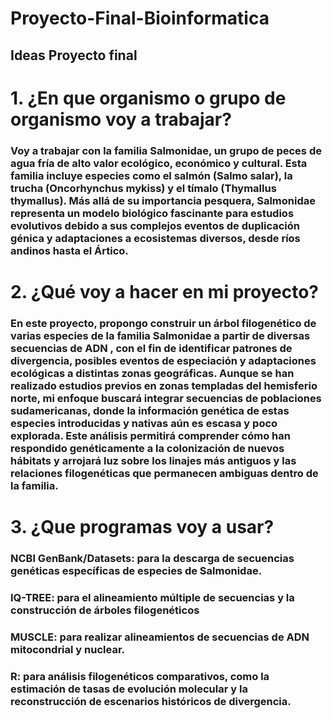 # Proyecto-Final-Bioinformatica 
## Ideas Proyecto final
# 1. ¿En que organismo o grupo de organismo voy a trabajar?
### Voy a trabajar con la familia Salmonidae, un grupo de peces de agua fría de alto valor ecológico, económico y cultural. Esta familia incluye especies como el salmón (Salmo salar), la trucha (Oncorhynchus mykiss) y el tímalo (Thymallus thymallus). Más allá de su importancia pesquera, Salmonidae representa un modelo biológico fascinante para estudios evolutivos debido a sus complejos eventos de duplicación génica y adaptaciones a ecosistemas diversos, desde ríos andinos hasta el Ártico.
# 2. ¿Qué voy a hacer en mi proyecto?
### En este proyecto, propongo construir un árbol filogenético de varias especies de la familia Salmonidae a partir de diversas secuencias de ADN , con el fin de identificar patrones de divergencia, posibles eventos de especiación y adaptaciones ecológicas a distintas zonas geográficas. Aunque se han realizado estudios previos en zonas templadas del hemisferio norte, mi enfoque buscará integrar secuencias de poblaciones sudamericanas, donde la información genética de estas especies introducidas y nativas aún es escasa y poco explorada. Este análisis permitirá comprender cómo han respondido genéticamente a la colonización de nuevos hábitats y arrojará luz sobre los linajes más antiguos y las relaciones filogenéticas que permanecen ambiguas dentro de la familia.
# 3. ¿Que programas voy a usar?
### NCBI GenBank/Datasets: para la descarga de secuencias genéticas específicas de especies de Salmonidae.
### IQ-TREE: para el alineamiento múltiple de secuencias y la construcción de árboles filogenéticos
### MUSCLE: para realizar alineamientos de secuencias de ADN mitocondrial y nuclear.
### R: para análisis filogenéticos comparativos, como la estimación de tasas de evolución molecular y la reconstrucción de escenarios históricos de divergencia.
